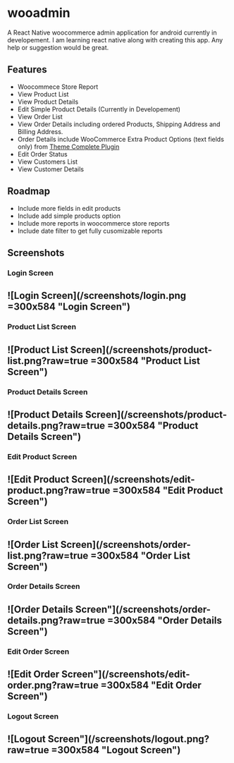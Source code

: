 # wooadmin
A React Native woocommerce admin application for android currently in developement. I am learning react native along with creating this app. Any help or suggestion would be great.

## Features
- Woocommece Store Report
- View Product List
- View Product Details
- Edit Simple Product Details (Currently in Developement)
- View Order List
- View Order Details including ordered Products, Shipping Address and Billing Address.
- Order Details include WooCommerce Extra Product Options (text fields only) from [Theme Complete Plugin](https://codecanyon.net/item/woocommerce-extra-product-options/7908619)
- Edit Order Status
- View Customers List
- View Customer Details

## Roadmap
- Include more fields in edit products
- Include add simple products option
- Include more reports in woocommerce store reports
- Include date filter to get fully cusomizable reports

## Screenshots
### **Login Screen**
![Login Screen](/screenshots/login.png  =300x584 "Login Screen")
---
### **Product List Screen**
![Product List Screen](/screenshots/product-list.png?raw=true  =300x584 "Product List Screen")
---
### **Product Details Screen**
![Product Details Screen](/screenshots/product-details.png?raw=true  =300x584 "Product Details Screen")
---
### **Edit Product Screen**
![Edit Product Screen](/screenshots/edit-product.png?raw=true  =300x584 "Edit Product Screen")
---
### **Order List Screen**
![Order List Screen](/screenshots/order-list.png?raw=true  =300x584 "Order List Screen")
---
### **Order Details Screen**
![Order Details Screen"](/screenshots/order-details.png?raw=true =300x584 "Order Details Screen")
---
### **Edit Order Screen**
![Edit Order Screen"](/screenshots/edit-order.png?raw=true  =300x584 "Edit Order Screen")
---
### **Logout Screen**
![Logout Screen"](/screenshots/logout.png?raw=true  =300x584 "Logout Screen")
---
